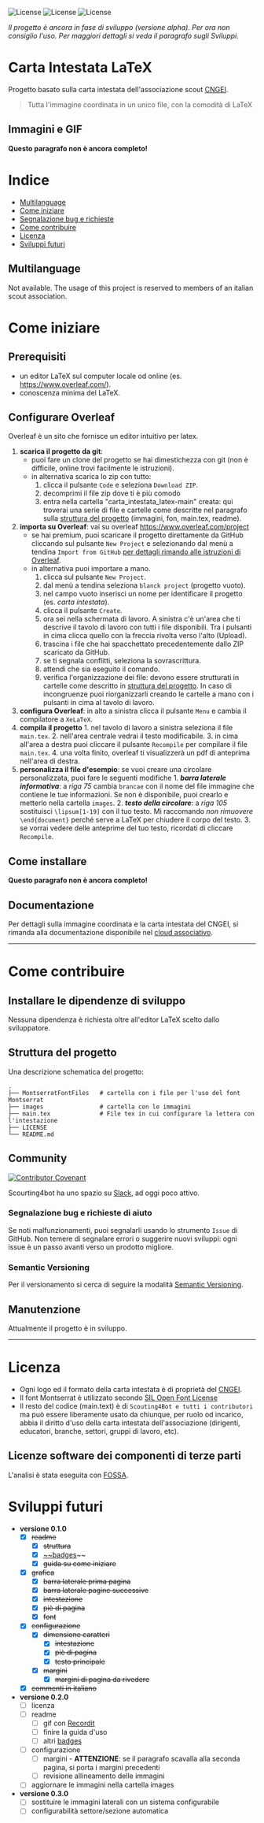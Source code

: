 
![License](https://img.shields.io/badge/status-work%20in%20progress-red) ![License](https://img.shields.io/badge/version-0.1.0-yellow) ![License](https://img.shields.io/github/languages/top/scouting4bot/carta_intestata_latex)

*Il progetto è ancora in fase di sviluppo (versione alpha). Per ora non consiglio l'uso.
Per maggiori dettagli si veda il paragrafo sugli Sviluppi.*

# Carta Intestata LaTeX
Progetto basato sulla carta intestata dell'associazione scout [CNGEI](https://cngei.it/).
> Tutta l'immagine coordinata in un unico file, con la comodità di LaTeX

## Immagini e GIF
**Questo paragrafo non è ancora completo!**

# Indice
- [Multilanguage](#multilanguage)
- [Come iniziare](#come-iniziare)
- [Segnalazione bug e richieste](#segnalazione-bug-e-richieste-di-aiuto)
- [Come contribuire](#come-contribuire)
- [Licenza](#licenza)
- [Sviluppi futuri](#sviluppi-futuri)

## Multilanguage
Not available. The usage of this project is reserved to members of an italian scout association.

# Come iniziare
## Prerequisiti
- un editor LaTeX sul computer locale od online (es. https://www.overleaf.com/).
- conoscenza minima del LaTeX.

## Configurare Overleaf
Overleaf è un sito che fornisce un editor intuitivo per latex.
 1. **scarica il progetto da git**:
    -  puoi fare un clone del progetto se hai dimestichezza con git (non è difficile, online trovi facilmente le istruzioni).
    -  in alternativa scarica lo zip con tutto:
       1. clicca il pulsante `Code` e seleziona `Download ZIP`.
       2. decomprimi il file zip dove ti è più comodo
       3. entra nella cartella "carta_intestata_latex-main" creata: qui troverai una serie di file e cartelle come descritte nel paragrafo sulla [struttura del progetto](#struttura-del-progetto) (immagini, fon, main.tex, readme).
   2. **importa su Overleaf**: vai su overleaf https://www.overleaf.com/project
       -  se hai premium, puoi scaricare il progetto direttamente da GitHub cliccando sul pulsante `New Project` e selezionando dal menù a tendina `Import from GitHub` [per dettagli rimando alle istruzioni di Overleaf](https://it.overleaf.com/learn/how-to/How_do_I_connect_an_Overleaf_project_with_a_repo_on_GitHub,_GitLab_or_BitBucket%3F).
       -  in alternativa puoi importare a mano.
          1. clicca sul pulsante `New Project`.
          2. dal menù a tendina seleziona `blanck project` (progetto vuoto).
          3. nel campo vuoto inserisci un nome per identificare il progetto (es. *carta intestata*).
          4. clicca il pulsante `Create`.
          5. ora sei nella schermata di lavoro. A sinistra c'è un'area che ti descrive il tavolo di lavoro con tutti i file disponibili. Tra i pulsanti in cima clicca quello con la freccia rivolta verso l'alto (Upload).
          6. trascina i file che hai spacchettato precedentemente dallo ZIP scaricato da GitHub.
          7. se ti segnala conflitti, seleziona la sovrascrittura.
          8. attendi che sia eseguito il comando.
          9. verifica l'organizzazione dei file: devono essere strutturati in cartelle come descritto in [struttura del progetto](#struttura-del-progetto). In caso di incongruenze puoi riorganizzarli creando le cartelle a mano con i pulsanti in cima al tavolo di lavoro.
   3. **configura Overleaf**: in alto a sinistra clicca il pulsante `Menu` e cambia il compilatore a `XeLaTeX`.
   4. **compila il progetto**
          1. nel tavolo di lavoro a sinistra seleziona il file `main.tex`.
          2. nell'area centrale vedrai il testo modificabile.
          3. in cima all'area a destra puoi cliccare il pulsante `Recompile` per compilare il file `main.tex`.
          4. una volta finito, overleaf ti visualizzerà un pdf di anteprima nell'area di destra.
   5. **personalizza il file d'esempio**: se vuoi creare una circolare personalizzata, puoi fare le seguenti modifiche
          1. ***barra laterale informativa***: a *riga 75* cambia `brancae` con il nome del file immagine che contiene le tue informazioni. Se non è disponibile, puoi crearlo e metterlo nella cartella `images`.
          2. ***testo della circolare***: a *riga 105* sostituisci `\lipsum[1-19]` con il tuo testo. Mi raccomando *non rimuovere* `\end{document}` perché serve a LaTeX per chiudere il corpo del testo.
          3. se vorrai vedere delle anteprime del tuo testo, ricordati di cliccare `Recompile`.
    

## Come installare
**Questo paragrafo non è ancora completo!**

## Documentazione
Per dettagli sulla immagine coordinata e la carta intestata del CNGEI, si rimanda alla documentazione disponibile nel [cloud associativo](https://cloud.cngei.it/index.php/apps/files/?dir=/Settori/Settore%20Comunicazione/KIT%20-%20Immagine%20COORDINATA&fileid=1901575).

---
# Come contribuire

## Installare le dipendenze di sviluppo
Nessuna dipendenza è richiesta oltre all'editor LaTeX scelto dallo sviluppatore.

## Struttura del progetto
Una descrizione schematica del progetto:
```
.
├── MontserratFontFiles   # cartella con i file per l'uso del font Montserrat
├── images                # cartella con le immagini
├── main.tex              # File tex in cui configurare la lettera con l'intestazione
├── LICENSE
└── README.md
```	

## Community
[![Contributor Covenant](https://img.shields.io/badge/Contributor%20Covenant-2.0-4baaaa.svg)](https://www.contributor-covenant.org/version/2/0/code_of_conduct/code_of_conduct.md)

Scourting4bot ha uno spazio su [Slack](https://slack.com), ad oggi poco attivo.

### Segnalazione bug e richieste di aiuto
Se noti malfunzionamenti, puoi segnalarli usando lo strumento `Issue` di GitHub. Non temere di segnalare errori o suggerire nuovi sviluppi: ogni issue è un passo avanti verso un prodotto migliore.

### Semantic Versioning
Per il versionamento si cerca di seguire la modalità [Semantic Versioning](https://semver.org/).

## Manutenzione 
Attualmente il progetto è in sviluppo.

---
# Licenza 
* Ogni logo ed il formato della carta intestata è di proprietà del [CNGEI](https://cngei.it/).
* Il font Montserrat è utilizzato secondo [SIL Open Font License](https://scripts.sil.org/cms/scripts/page.php?site_id=nrsi&id=OFL)
* Il resto del codice (main.text) è di `Scouting4Bot e tutti i contributori` ma può essere liberamente usato da chiunque, per ruolo od incarico, abbia il diritto d'uso della carta intestata dell'associazione (dirigenti, educatori, branche, settori, gruppi di lavoro, etc).

## Licenze software dei componenti di terze parti
L'analisi è stata eseguita con [FOSSA](https://fossa.com/pricing/). 

# Sviluppi futuri
 - **versione 0.1.0**
   - [x] ~~readme~~
     - [x] ~~struttura~~
     - [x] [~~badges](https://shields.io/)~~
     - [x] ~~guida su come iniziare~~
   - [x] ~~grafica~~
     - [x] ~~barra laterale prima pagina~~
     - [x] ~~barra laterale pagine successive~~
     - [x] ~~intestazione~~
     - [x] ~~piè di pagina~~
     - [x] ~~font~~
   - [x] ~~configurazione~~
     - [x] ~~dimensione caratteri~~
		  - [x] ~~intestazione~~
		  - [x] ~~piè di pagina~~
		  - [x] ~~testo principale~~
     - [x] ~~margini~~
       - [x] ~~margini di pagina da rivedere~~
   - [x] ~~commenti in italiano~~
 - **versione 0.2.0**
   - [ ] licenza
   - [ ] readme
     - [ ] gif con [Recordit](http://recordit.co/)
     - [ ] finire la guida d'uso
     - [ ] altri [badges](https://shields.io/)
   - [ ] configurazione
     - [ ] margini - **ATTENZIONE**: se il paragrafo scavalla alla seconda pagina, si porta i margini precedenti
     - [ ] revisione allineamento delle immagini
   - [ ] aggiornare le immagini nella cartella images
 - **versione 0.3.0**
   - [ ] sostituire le immagini laterali con un sistema configurabile
   - [ ] configurabilità settore/sezione automatica
